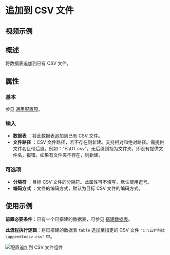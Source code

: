 # 追加到 CSV 文件

## 视频示例

## 概述

将数据表追加到已有 CSV 文件。

## 属性

### 基本

参见 [通用配置项](../Appendix/CommonConfigurationItems.md)。

### 输入

- **数据表** ：将此数据表追加到已有 CSV 文件。
- **文件路径** ：CSV 文件路径，若不存在则新建。支持相对和绝对路径。需提供文件名且带后缀。例如：“E:\DT.csv”。无后缀则视为文件夹，即没有提供文件名，报错。如果有文件夹不存在，则新建。

### 可选项

- **分隔符** ：目标 CSV 文件的分隔符。此属性可不填写，默认使用逗号。
- **编码方式** ：文件的编码方式，默认为目标 CSV 文件的编码方式。

## 使用示例

**前置必要条件**：已有一个已搭建的数据表，可参见 [搭建数据表](../DataTable/BuildDataTable.md)。

**此流程执行逻辑**：将已搭建的数据表 `table` 追加至指定的 CSV 文件 `"C:\云扩科技\appendtocsv.csv"` 中。

![配置追加到 CSV 文件组件](https://docimages.blob.core.chinacloudapi.cn/images/Activities/AppendToCSV2020122902.png)
